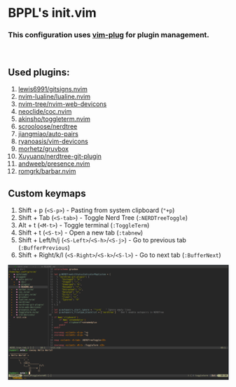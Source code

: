 # BPPL's init.vim
### This configuration uses [vim-plug](https://github.com/junegunn/vim-plug) for plugin management.
&nbsp;
## Used plugins:
1. [lewis6991/gitsigns.nvim](https://github.com/lewis6991/gitsigns.nvim)
2. [nvim-lualine/lualine.nvim](https://github.com/nvim-lualine/lualine.nvim)
3. [nvim-tree/nvim-web-devicons](https://github.com/nvim-tree/nvim-web-devicons)
4. [neoclide/coc.nvim](https://github.com/neoclide/coc.nvim)
5. [akinsho/toggleterm.nvim](https://github.com/akinsho/toggleterm.nvim)
6. [scrooloose/nerdtree](https://github.com/scrooloose/nerdtree)
7. [jiangmiao/auto-pairs](https://github.com/jiangmiao/auto-pairs)
8. [ryanoasis/vim-devicons](https://github.com/ryanoasis/vim-devicons)
9. [morhetz/gruvbox](https://github.com/morhetz/gruvbox)
10. [Xuyuanp/nerdtree-git-plugin](https://github.com/Xuyuanp/nerdtree-git-plugin)
11. [andweeb/presence.nvim](https://github.com/andweeb/presence.nvim)
12. [romgrk/barbar.nvim](https://github.com/romgrk/barbar.nvim)

## Custom keymaps
1. Shift + p (`<S-p>`) - Pasting from system clipboard (`"+p`)
2. Shift + Tab (`<S-tab>`) - Toggle Nerd Tree (`:NERDTreeToggle`)
3. Alt + t (`<M-t>`) - Toggle terminal (`:ToggleTerm`)
4. Shift + t (`<S-t>`) - Open a new tab (`:tabnew`)
5. Shift + Left/h/j (`<S-Left>`/`<S-h>`/`<S-j>`) - Go to previous tab (`:BufferPrevious`)
6. Shift + Right/k/l (`<S-Right>`/`<S-k>`/`<S-l>`) - Go to next tab (`:BufferNext`)
&nbsp;

![Neovim screenshot here](./screen.png)
